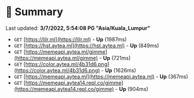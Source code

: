 # 📖 Summary
Last updated: **3/7/2022, 5:54:08 PG "Asia/Kuala_Lumpur"**

- `GET` [https://lilr.ml](https://lilr.ml) - **Up** (1987ms)
- `GET` [https://hst.aytea.ml](https://hst.aytea.ml) - **Up** (849ms)
- `GET` [https://memeapi.aytea.ml/gimme](https://memeapi.aytea.ml/gimme) - **Up** (721ms)
- `GET` [https://color.aytea.ml/4b31d6.png](https://color.aytea.ml/4b31d6.png) - **Up** (1626ms)
- `GET` [https://memeapi.aytea.ml](https://memeapi.aytea.ml) - **Up** (367ms)
- `GET` [https://memeapi.aytea14.repl.co/gimme](https://memeapi.aytea14.repl.co/gimme) - **Up** (904ms)
